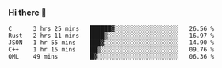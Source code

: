 ### Hi there 👋

<!--
**WShiBin/WShiBin** is a ✨ _special_ ✨ repository because its `README.md` (this file) appears on your GitHub profile.

Here are some ideas to get you started:

- 🔭 I’m currently working on ...
- 🌱 I’m currently learning ...
- 👯 I’m looking to collaborate on ...
- 🤔 I’m looking for help with ...
- 💬 Ask me about ...
- 📫 How to reach me: ...
- 😄 Pronouns: ...
- ⚡ Fun fact: ...
-->

<!--START_SECTION:waka-->
```text
C      3 hrs 25 mins   ██████▓░░░░░░░░░░░░░░░░░░   26.56 % 
Rust   2 hrs 11 mins   ████▒░░░░░░░░░░░░░░░░░░░░   16.97 % 
JSON   1 hr 55 mins    ███▓░░░░░░░░░░░░░░░░░░░░░   14.90 % 
C++    1 hr 15 mins    ██▒░░░░░░░░░░░░░░░░░░░░░░   09.76 % 
QML    49 mins         █▓░░░░░░░░░░░░░░░░░░░░░░░   06.36 % 
```
<!--END_SECTION:waka-->
